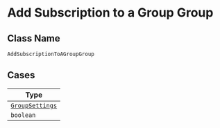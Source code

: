 
# Add Subscription to a Group Group

## Class Name

`AddSubscriptionToAGroupGroup`

## Cases

| Type |
|  --- |
| [`GroupSettings`](../../../doc/models/group-settings.md) |
| `boolean` |

